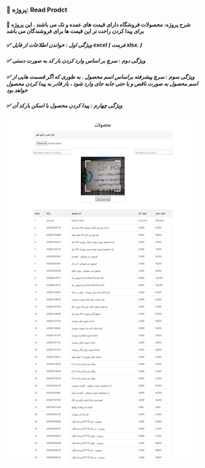 ### 📑 پروژه: Read Prodct

#### 📌 شرح پروژه: محصولات فروشگاه دارای قیمت های عمده و تک می باشند . این پروژه برای پیدا کردن راحت تر این قیمت ها برای فروشندگان می باشد

##### ✅ ویژگی اول : خواندن اطلاعات از فایل excel ( فرمت xlsx. )
##### ✅ ویژگی دوم : سرچ بر اساس وارد کردن بار کد به صورت دستی
##### ✅ ویژگی سوم : سرچ پیشرفته براساس اسم محصول . به طوری که اگر قسمت هایی از اسم محصول به صورت ناقص و یا حتی جابه جای وارد شود ، باز قادر به پیدا کردن محصول خواهد بود
##### ✅ ویژگی چهارم : پیدا کردن محصول با اسکن بارکد آن

<img src="https://github.com/aligoodini/read-product/blob/main/screencapture-127-0-0-1-5500-2024-08-09-20_55_11.png" alt="drawing" style="width:900px; height:900px"/>
